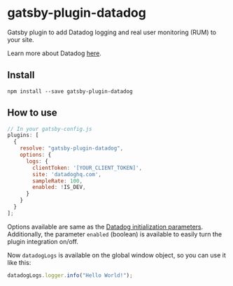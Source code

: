 # gatsby-plugin-datadog

Gatsby plugin to add Datadog logging and real user monitoring (RUM) to your site.

Learn more about Datadog [here](https://www.datadoghq.com/).

## Install

`npm install --save gatsby-plugin-datadog`

## How to use

```javascript
// In your gatsby-config.js
plugins: [
  {
    resolve: "gatsby-plugin-datadog",
    options: {
      logs: {
        clientToken: '[YOUR_CLIENT_TOKEN]',
        site: 'datadoghq.com',
        sampleRate: 100,
        enabled: !IS_DEV,
      }
    }
  }
];
```

Options available are same as the [Datadog initialization parameters](https://docs.datadoghq.com/logs/log_collection/javascript/#initialization-parameters). Additionally, the parameter `enabled` (boolean) is available to easily turn the plugin integration on/off.


Now `datadogLogs` is available on the global window object, so you can use it like this:

```javascript
datadogLogs.logger.info("Hello World!");

```